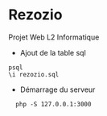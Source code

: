 # Rezozio
Projet Web L2 Informatique

- Ajout de la table sql
```
psql
\i rezozio.sql
```

- Démarrage du serveur
```
  php -S 127.0.0.1:3000
```
